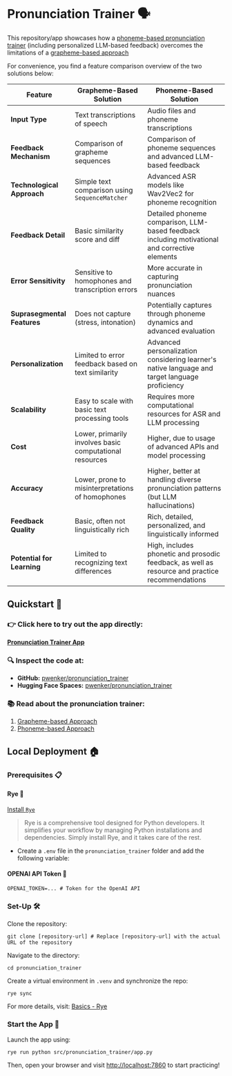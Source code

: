 # Pronunciation Trainer 🗣️

This repository/app showcases how a [phoneme-based pronunciation trainer](https://github.com/pwenker/pronunciation_trainer/blob/main/docs/phoneme_based_solution.md)
(including personalized LLM-based feedback) overcomes the limitations of a [grapheme-based approach](https://github.com/pwenker/pronunciation_trainer/blob/main/docs/grapheme_based_solution.md)

For convenience, you find a feature comparison overview of the two solutions below:

| Feature                           | Grapheme-Based Solution                                  | Phoneme-Based Solution                                  |
|-----------------------------------|----------------------------------------------------------|---------------------------------------------------------|
| **Input Type**                    | Text transcriptions of speech                            | Audio files and phoneme transcriptions                  |
| **Feedback Mechanism**            | Comparison of grapheme sequences                         | Comparison of phoneme sequences and advanced LLM-based feedback |
| **Technological Approach**        | Simple text comparison using `SequenceMatcher`           | Advanced ASR models like Wav2Vec2 for phoneme recognition |
| **Feedback Detail**               | Basic similarity score and diff                          | Detailed phoneme comparison, LLM-based feedback including motivational and corrective elements |
| **Error Sensitivity**             | Sensitive to homophones and transcription errors         | More accurate in capturing pronunciation nuances        |
| **Suprasegmental Features**       | Does not capture (stress, intonation)                    | Potentially captures through phoneme dynamics and advanced evaluation |
| **Personalization**               | Limited to error feedback based on text similarity       | Advanced personalization considering learner's native language and target language proficiency |
| **Scalability**                   | Easy to scale with basic text processing tools           | Requires more computational resources for ASR and LLM processing |
| **Cost**                          | Lower, primarily involves basic computational resources   | Higher, due to usage of advanced APIs and model processing |
| **Accuracy**                      | Lower, prone to misinterpretations of homophones         | Higher, better at handling diverse pronunciation patterns (but LLM hallucinations) |
| **Feedback Quality**              | Basic, often not linguistically rich                     | Rich, detailed, personalized, and linguistically informed              |
| **Potential for Learning**        | Limited to recognizing text differences                   | High, includes phonetic and prosodic feedback, as well as resource and practice recommendations           |

## Quickstart 🚀

### 👉 Click here to try out the app directly:
[**Pronunciation Trainer App**](https://pwenker-pronunciation-trainer.hf.space/)

### 🔍 Inspect the code at:
- **GitHub:** [pwenker/pronunciation_trainer](https://github.com/pwenker/pronunciation_trainer)
- **Hugging Face Spaces:** [pwenker/pronunciation_trainer](https://huggingface.co/spaces/pwenker/pronunciation_trainer)

### 📚 Read about the pronunciation trainer:

1. [Grapheme-based Approach](https://github.com/pwenker/pronunciation_trainer/blob/main/docs/grapheme_based_solution.md)
2. [Phoneme-based Approach](https://github.com/pwenker/pronunciation_trainer/blob/main/docs/phoneme_based_solution.md)


## Local Deployment 🏠

### Prerequisites 📋

#### Rye 🌾
[Install `Rye`](https://rye-up.com/guide/installation/#installing-rye)
> Rye is a comprehensive tool designed for Python developers. It simplifies your workflow by managing Python installations and dependencies. Simply install Rye, and it takes care of the rest.

- Create a `.env` file in the `pronunciation_trainer` folder and add the following variable:

#### OPENAI API Token 🔑
```
OPENAI_TOKEN=... # Token for the OpenAI API
```

### Set-Up 🛠️

Clone the repository:
```
git clone [repository-url] # Replace [repository-url] with the actual URL of the repository
```
Navigate to the directory:
```
cd pronunciation_trainer
```

Create a virtual environment in `.venv` and synchronize the repo:
```
rye sync
```
For more details, visit: [Basics - Rye](https://rye-up.com/guide/basics/)

### Start the App 🌟

Launch the app using:
```
rye run python src/pronunciation_trainer/app.py
```

Then, open your browser and visit [http://localhost:7860](http://localhost:7860/) to start practicing!

